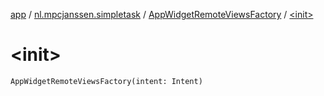 [app](../../index.md) / [nl.mpcjanssen.simpletask](../index.md) / [AppWidgetRemoteViewsFactory](index.md) / [&lt;init&gt;](.)

# &lt;init&gt;

`AppWidgetRemoteViewsFactory(intent: Intent)`